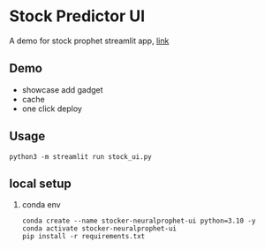 # Stock Predictor UI

A demo for stock prophet streamlit app, [link](https://first-stock.streamlit.app)

## Demo
- showcase add gadget
- cache 
- one click deploy
## Usage
```
python3 -m streamlit run stock_ui.py
```

## local setup
1. conda env    

    ```
    conda create --name stocker-neuralprophet-ui python=3.10 -y
    conda activate stocker-neuralprophet-ui
    pip install -r requirements.txt
    ```